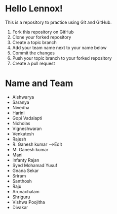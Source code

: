 # Hello Lennox!

This is a repository to practice using Git and GitHub.

  1. Fork this repository on GitHub
  2. Clone your forked repository
  3. Create a topic branch
  4. Add your team name next to your name below
  5. Commit the changes
  6. Push your topic branch to your forked repository
  7. Create a pull request

# Name and Team

  * Aishwarya
  * Saranya
  * Nivedha
  * Harini
  * Gopi Vadalapti
  * Nicholas
  * Vigneshwaran
  * Venkatesh
  * Rajesh
  * R. Ganesh kumar  -->Edit
  * M. Ganesh kumar  
  * Mani
  * Infanty Rajan
  * Syed Mohamad Yusuf
  * Gnana Sekar
  * Sriram
  * Santhosh
  * Raju
  * Arunachalam
  * Shriguru
  * Vishwa Poojitha
  * Divakar